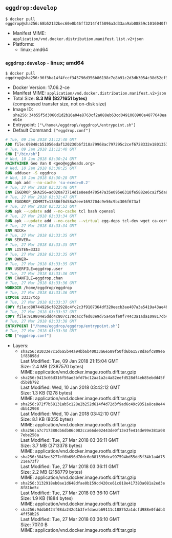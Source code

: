 ## `eggdrop:develop`

```console
$ docker pull eggdrop@sha256:68b52132bec60e0b46ff3214f4f5896a3d33aa9ab08859c1016040f9031d3b57
```

-	Manifest MIME: `application/vnd.docker.distribution.manifest.list.v2+json`
-	Platforms:
	-	linux; amd64

### `eggdrop:develop` - linux; amd64

```console
$ docker pull eggdrop@sha256:96f3ba14f4fccf345796d356b86198c7e8b91c2d3db3054c38d52cf3d979c038
```

-	Docker Version: 17.06.2-ce
-	Manifest MIME: `application/vnd.docker.distribution.manifest.v2+json`
-	Total Size: **8.3 MB (8271651 bytes)**  
	(compressed transfer size, not on-disk size)
-	Image ID: `sha256:34b55f5d3060d1d2b16a04e8763cf2a088eb63cd0491060900a4877648eaeb1e`
-	Entrypoint: `["\/home\/eggdrop\/eggdrop\/entrypoint.sh"]`
-	Default Command: `["eggdrop.conf"]`

```dockerfile
# Tue, 09 Jan 2018 21:12:40 GMT
ADD file:69848cb51056edaf120230b6f218a79968ac797295c2cef6728332e1801357be in / 
# Tue, 09 Jan 2018 21:12:40 GMT
CMD ["/bin/sh"]
# Wed, 10 Jan 2018 03:30:24 GMT
MAINTAINER Geo Van O <geo@eggheads.org>
# Wed, 10 Jan 2018 03:30:25 GMT
RUN adduser -S eggdrop
# Wed, 10 Jan 2018 03:30:28 GMT
RUN apk add --no-cache 'su-exec>=0.2'
# Tue, 27 Mar 2018 03:32:46 GMT
ENV EGGDROP_SHA256=ad020a73714d1e8eed470547a35e095e6318fe5882e6ca2f5da80ec90ed7e8f5
# Tue, 27 Mar 2018 03:32:47 GMT
ENV EGGDROP_COMMIT=13886f0d58a2eee1692704c9e56c9bc306f673af
# Tue, 27 Mar 2018 03:32:53 GMT
RUN apk --update add --no-cache tcl bash openssl
# Tue, 27 Mar 2018 03:33:34 GMT
RUN apk --update add --no-cache --virtual egg-deps tcl-dev wget ca-certificates make tar gpgme build-base openssl-dev   && wget "https://github.com/eggheads/eggdrop/archive/$EGGDROP_COMMIT.tar.gz" -O develop.tar.gz   && echo "$EGGDROP_SHA256  develop.tar.gz" | sha256sum -c -   && tar -zxvf develop.tar.gz   && rm develop.tar.gz     && ( cd eggdrop-$EGGDROP_COMMIT     && ./configure     && make config     && make     && make install DEST=/home/eggdrop/eggdrop )   && rm -rf eggdrop-$EGGDROP_COMMIT   && mkdir /home/eggdrop/eggdrop/data   && chown -R eggdrop /home/eggdrop/eggdrop   && apk del egg-deps
# Tue, 27 Mar 2018 03:33:34 GMT
ENV NICK=
# Tue, 27 Mar 2018 03:33:35 GMT
ENV SERVER=
# Tue, 27 Mar 2018 03:33:35 GMT
ENV LISTEN=3333
# Tue, 27 Mar 2018 03:33:35 GMT
ENV OWNER=
# Tue, 27 Mar 2018 03:33:35 GMT
ENV USERFILE=eggdrop.user
# Tue, 27 Mar 2018 03:33:36 GMT
ENV CHANFILE=eggdrop.chan
# Tue, 27 Mar 2018 03:33:36 GMT
WORKDIR /home/eggdrop/eggdrop
# Tue, 27 Mar 2018 03:33:36 GMT
EXPOSE 3333/tcp
# Tue, 27 Mar 2018 03:33:37 GMT
COPY file:d80744926cf822928c4fc2c3f9107364df320eecb3ae407a3a5419a43ae4b872 in /home/eggdrop/eggdrop 
# Tue, 27 Mar 2018 03:33:37 GMT
COPY file:919804e5ddd4c807c178caccfed03e9d75a459fe0f744c3a1ada109817cb44ec in /home/eggdrop/eggdrop/scripts/ 
# Tue, 27 Mar 2018 03:33:38 GMT
ENTRYPOINT ["/home/eggdrop/eggdrop/entrypoint.sh"]
# Tue, 27 Mar 2018 03:33:38 GMT
CMD ["eggdrop.conf"]
```

-	Layers:
	-	`sha256:81033e7c1d6a5b44a94bb6b40033a6e589f50fd6b61578da6fc809e61f83898d`  
		Last Modified: Tue, 09 Jan 2018 21:15:04 GMT  
		Size: 2.4 MB (2387570 bytes)  
		MIME: application/vnd.docker.image.rootfs.diff.tar.gzip
	-	`sha256:9413c66d316f56ae3bfd7bc12aa1a2c4a82eefd528df4eb85ebdd45fd5b8b792`  
		Last Modified: Wed, 10 Jan 2018 03:42:12 GMT  
		Size: 1.3 KB (1278 bytes)  
		MIME: application/vnd.docker.image.rootfs.diff.tar.gzip
	-	`sha256:972f7b58131ab5c128e2b252d614f4d72d3f9ad6c49c9351a8ce8e44dbb12908`  
		Last Modified: Wed, 10 Jan 2018 03:42:10 GMT  
		Size: 8.1 KB (8055 bytes)  
		MIME: application/vnd.docker.image.rootfs.diff.tar.gzip
	-	`sha256:a7c717380cb6db86c082cca66de02443de0f13e3fe414de99e381a087ebe258a`  
		Last Modified: Tue, 27 Mar 2018 03:36:11 GMT  
		Size: 3.7 MB (3713378 bytes)  
		MIME: application/vnd.docker.image.rootfs.diff.tar.gzip
	-	`sha256:3843ee3277ef0b696d70dc6e881595dca997594bd55dd5f34b1a4d7521ea73f7`  
		Last Modified: Tue, 27 Mar 2018 03:36:11 GMT  
		Size: 2.2 MB (2158779 bytes)  
		MIME: application/vnd.docker.image.rootfs.diff.tar.gzip
	-	`sha256:3132918eb0ae1d648dfae0b159cd420ce61c818e417383a081a2ed3e8f81be5c`  
		Last Modified: Tue, 27 Mar 2018 03:36:10 GMT  
		Size: 1.9 KB (1884 bytes)  
		MIME: application/vnd.docker.image.rootfs.diff.tar.gzip
	-	`sha256:9ddb8424f08da242d1b3fefdaeab69111c188752a1dcfd988e0fddb34ff58b26`  
		Last Modified: Tue, 27 Mar 2018 03:36:10 GMT  
		Size: 707.0 B  
		MIME: application/vnd.docker.image.rootfs.diff.tar.gzip
